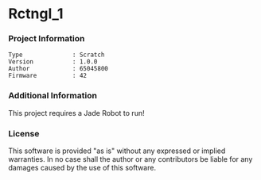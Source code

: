 Rctngl_1
================



### Project Information
```
Type              : Scratch
Version           : 1.0.0
Author            : 65045800
Firmware          : 42
```

### Additional Information
This project requires a Jade Robot to run!

### License
This software is provided "as is" without any expressed or implied warranties.  In no case shall the author or any contributors be liable for any damages caused by the use of this software.

